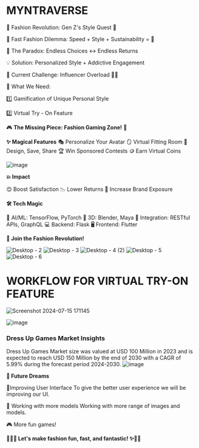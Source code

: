# MYNTRAVERSE
🌈 Fashion Revolution: Gen Z's Style Quest 🌈

👗 Fast Fashion Dilemma: Speed + Style + Sustainability = 🤔

🔄 The Paradox: Endless Choices ↔️ Endless Returns

💡 Solution: Personalized Style + Addictive Engagement

🤳 Current Challenge: Influencer Overload 😵‍💫


🎨 What We Need:

1️⃣ Gamification of Unique Personal Style

2️⃣ Virtual Try - On Feature


🎮 **The Missing Piece:
Fashion Gaming Zone!** 👾


**✨ Magical Features**
🎭 Personalize Your Avatar
🪞 Virtual Fitting Room
💾 Design, Save, Share
🏆 Win Sponsored Contests
🪙 Earn Virtual Coins


![image](https://github.com/user-attachments/assets/f77a847d-a4f9-42c0-a7af-5c2fc538797e)

**💥 Impact**

😊 Boost Satisfaction
📉 Lower Returns
🚀 Increase Brand Exposure


**🛠️ Tech Magic**


🧠 AI/ML: TensorFlow, PyTorch
🎨 3D: Blender, Maya
🔗 Integration: RESTful APIs, GraphQL
💻 Backend: Flask
🖥️ Frontend: Flutter



**💖 Join the Fashion Revolution!**

![Desktop - 2](https://github.com/user-attachments/assets/978eaf4b-3e9c-4702-a1bd-eb302d494cf0)
![Desktop - 3](https://github.com/user-attachments/assets/57ead8f3-10e1-4713-8a27-fbe5c60f4443)
![Desktop - 4 (2)](https://github.com/user-attachments/assets/43381553-3686-4769-8b24-98a830896488)
![Desktop - 5](https://github.com/user-attachments/assets/dea9bf35-04e9-45bc-a959-17df648ce9e0)
![Desktop - 6](https://github.com/user-attachments/assets/8acc5f85-ab49-4248-b2e0-3ede2e2e2661)


# WORKFLOW FOR VIRTUAL TRY-ON FEATURE
![Screenshot 2024-07-15 171145](https://github.com/user-attachments/assets/b21c2623-1f95-42ec-8d24-df1299c03d4a)

![image](https://github.com/user-attachments/assets/1a801efd-6c17-4c87-8be9-6c2017b9c611)




### Dress Up Games Market Insights
Dress Up Games Market size was valued at USD 100 Million in 2023 and is expected to reach USD 150 Million by the end of 2030 with a CAGR of 5.99% during the forecast period 2024-2030.
![image](https://github.com/user-attachments/assets/c9ca91ca-1d51-4ccd-915a-da5b0b7b8410)


**🔮 Future Dreams**

📱Improving User Interface
To give the better user experience we will be improving our UI.


🤖 Working with more models
Working with more range of images and models.



🎮 More fun games!

**🌈🌟✨ Let's make fashion fun, fast, and fantastic! ✨🌟🌈**
